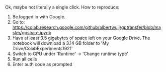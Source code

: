 Ok, maybe not literally a single click. How to reproduce:

1. Be logged in with Google.
2. Go to: https://colab.research.google.com/github/albertwujj/gptransfer/blob/master/gpshare.ipynb
3. Have at least 3.5 gigabytes of space left on your Google Drive.
   The notebook will download a 3.14 GB folder to 'My Drive/ColabExperiments1921'
4. Switch to GPU under 'Runtime' -> 'Change runtime type'
5. Run all cells
6. Enter auth code as prompted

